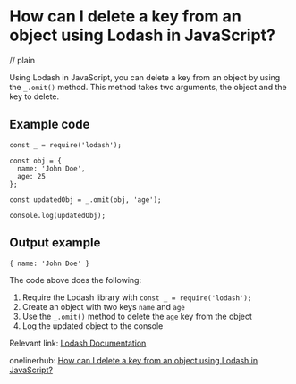# How can I delete a key from an object using Lodash in JavaScript?
// plain

Using Lodash in JavaScript, you can delete a key from an object by using the `_.omit()` method. This method takes two arguments, the object and the key to delete.

## Example code

```
const _ = require('lodash');

const obj = {
  name: 'John Doe',
  age: 25
};

const updatedObj = _.omit(obj, 'age');

console.log(updatedObj);
```

## Output example

```
{ name: 'John Doe' }
```

The code above does the following:

1. Require the Lodash library with `const _ = require('lodash');`
2. Create an object with two keys `name` and `age`
3. Use the `_.omit()` method to delete the `age` key from the object
4. Log the updated object to the console

Relevant link: [Lodash Documentation](https://lodash.com/docs/4.17.15)

onelinerhub: [How can I delete a key from an object using Lodash in JavaScript?](https://onelinerhub.com/javascript-lodash/how-can-i-delete-a-key-from-an-object-using-lodash-in-javascript)